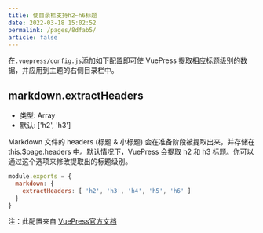 ```yaml
---
title: 使目录栏支持h2~h6标题
date: 2022-03-18 15:02:52
permalink: /pages/8dfab5/
article: false
---
```


在`.vuepress/config.js`添加如下配置即可使 VuePress
提取相应标题级别的数据，并应用到主题的右侧目录栏中<Badge text="v1.10.0 +"/>。

## markdown.extractHeaders

- 类型: Array
- 默认: ['h2', 'h3']

Markdown 文件的 headers (标题 & 小标题) 会在准备阶段被提取出来，并存储在 this.$page.headers 中。默认情况下，VuePress 会提取
h2 和 h3 标题。你可以通过这个选项来修改提取出的标题级别。

```js
module.exports = {
  markdown: {
    extractHeaders: [ 'h2', 'h3', 'h4', 'h5', 'h6' ]
  }
}
```

注：此配置来自 [VuePress官方文档](https://vuepress.vuejs.org/zh/config/#markdown-extractheaders)

